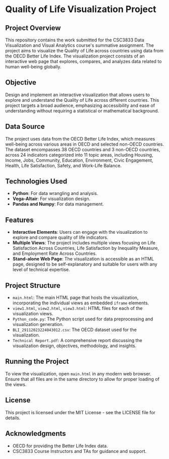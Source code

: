 # Quality of Life Visualization Project

## Project Overview
This repository contains the work submitted for the CSC3833 Data Visualization and Visual Analytics course's summative assignment. The project aims to visualize the Quality of Life across countries using data from the OECD Better Life Index. The visualization project consists of an interactive web page that explores, compares, and analyzes data related to human well-being globally.

## Objective
Design and implement an interactive visualization that allows users to explore and understand the Quality of Life across different countries. This project targets a broad audience, emphasizing accessibility and ease of understanding without requiring a statistical or mathematical background.

## Data Source
The project uses data from the OECD Better Life Index, which measures well-being across various areas in OECD and selected non-OECD countries. The dataset encompasses 38 OECD countries and 3 non-OECD countries, across 24 indicators categorized into 11 topic areas, including Housing, Income, Jobs, Community, Education, Environment, Civic Engagement, Health, Life Satisfaction, Safety, and Work-Life Balance.

## Technologies Used
- **Python**: For data wrangling and analysis.
- **Vega-Altair**: For visualization design.
- **Pandas and Numpy**: For data management.

## Features
- **Interactive Elements**: Users can engage with the visualization to explore and compare quality of life indicators.
- **Multiple Views**: The project includes multiple views focusing on Life Satisfaction Across Countries, Life Satisfaction by Inequality Measure, and Employment Rate Across Countries.
- **Stand-alone Web Page**: The visualization is accessible as an HTML page, designed to be self-explanatory and suitable for users with any level of technical expertise.

## Project Structure
- `main.html`: The main HTML page that hosts the visualization, incorporating the individual views as embedded `iframe` elements.
- `view1.html`, `view2.html`, `view3.html`: HTML files for each of the visualization views.
- `Python_code.py`: The Python script used for data preprocessing and visualization generation.
- `BLI_29112023224043012.csv`: The OECD dataset used for the visualization.
- `Technical Report.pdf`: A comprehensive report discussing the visualization design, objectives, methodology, and insights.

## Running the Project
To view the visualization, open `main.html` in any modern web browser. Ensure that all files are in the same directory to allow for proper loading of the views.

## License
This project is licensed under the MIT License - see the LICENSE file for details.

## Acknowledgments
- OECD for providing the Better Life Index data.
- CSC3833 Course Instructors and TAs for guidance and support.
